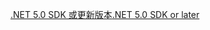 [<span data-ttu-id="9e9ae-101">.NET 5.0 SDK 或更新版本</span><span class="sxs-lookup"><span data-stu-id="9e9ae-101">.NET 5.0 SDK or later</span></span>](https://dotnet.microsoft.com/download/dotnet-core/5.0)
